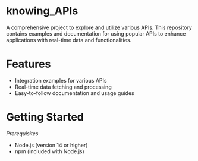 # knowing_APIs
A comprehensive project to explore and utilize various APIs. This repository contains examples and documentation for using popular APIs to enhance applications with real-time data and functionalities.

# Features
- Integration examples for various APIs
- Real-time data fetching and processing
- Easy-to-follow documentation and usage guides

# Getting Started
_Prerequisites_
- Node.js (version 14 or higher)
- npm (included with Node.js)
